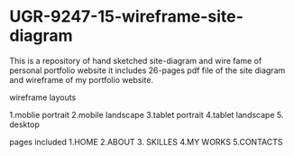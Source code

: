 # UGR-9247-15-wireframe-site-diagram
This is a repository of hand sketched site-diagram and wire fame of personal portfolio website
it includes 26-pages pdf file of the site diagram and wireframe of my portfolio website.

wireframe layouts

1.moblie portrait 
2.mobile landscape 
3.tablet portrait
4.tablet landscape
5. desktop

 pages included
 1.HOME
 2.ABOUT
 3. SKILLES
 4.MY WORKS
 5.CONTACTS
